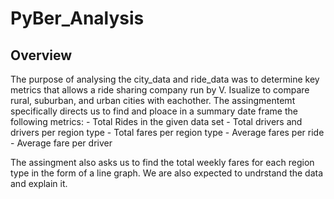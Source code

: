 # PyBer_Analysis

## Overview
The purpose of analysing the city_data and ride_data was to determine key metrics that allows a ride sharing company run by V. Isualize to compare rural, suburban, and urban cities with eachother. The assingmentemt specifically directs us to find and ploace in a summary date frame the following metrics:
      - Total Rides in the given data set
      - Total drivers and drivers per region type
      - Total fares per region type
      - Average fares per ride
      - Average fare per driver
      
The assingment also asks us to find the total weekly fares for each region type in the form of a line graph. We are also expected to undrstand the data and explain it.
